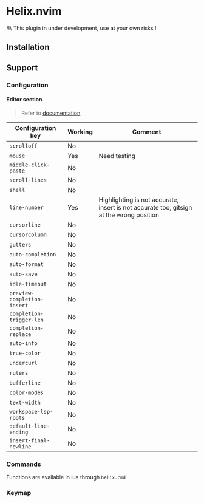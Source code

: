# Helix.nvim

/!\ This plugin in under development, use at your own risks !

## Installation

## Support

### Configuration

#### Editor section

> Refer to [documentation](https://docs.helix-editor.com/configuration.html#editor-section)

| Configuration key           | Working | Comment                                                                     |
| --------------------------- | ------- | --------------------------------------------------------------------------- |
| `scrolloff`                 | No      |                                                                             |
| `mouse`                     | Yes     | Need testing                                                                |
| `middle-click-paste`        | No      |                                                                             |
| `scroll-lines`              | No      |                                                                             |
| `shell`                     | No      |                                                                             |
| `line-number`               | Yes     | Highlighting is not accurate, insert is not accurate too, gitsign at the wrong position |
| `cursorline`                | No      |                                                                             |
| `cursorcolumn`              | No      |                                                                             |
| `gutters`                   | No      |                                                                             |
| `auto-completion`           | No      |                                                                             |
| `auto-format`               | No      |                                                                             |
| `auto-save`                 | No      |                                                                             |
| `idle-timeout`              | No      |                                                                             |
| `preview-completion-insert` | No      |                                                                             |
| `completion-trigger-len`    | No      |                                                                             |
| `completion-replace`        | No      |                                                                             |
| `auto-info`                 | No      |                                                                             |
| `true-color`                | No      |                                                                             |
| `undercurl`                 | No      |                                                                             |
| `rulers`                    | No      |                                                                             |
| `bufferline`                | No      |                                                                             |
| `color-modes`               | No      |                                                                             |
| `text-width`                | No      |                                                                             |
| `workspace-lsp-roots`       | No      |                                                                             |
| `default-line-ending`       | No      |                                                                             |
| `insert-final-newline`      | No      |                                                                             |
 
### Commands

Functions are available in lua through `helix.cmd`

### Keymap

